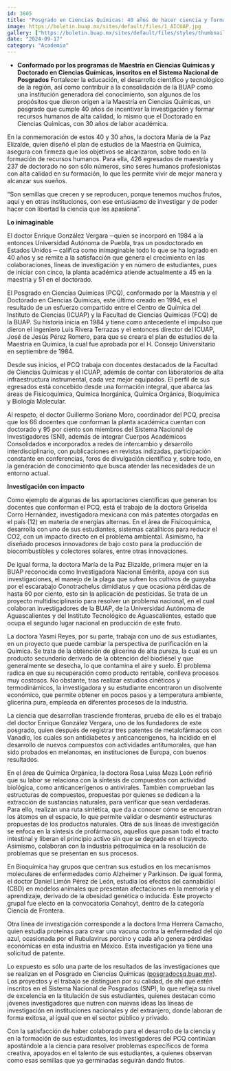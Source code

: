 ```yaml
---
id: 3605
title: "Posgrado en Ciencias Químicas: 40 años de hacer ciencia y formar investigadores"
image: https://boletin.buap.mx/sites/default/files/1_AICUAP.jpg
gallery: ["https://boletin.buap.mx/sites/default/files/styles/thumbnails_noticias/public/1%20A%20ICUAP_0.jpg", "https://boletin.buap.mx/sites/default/files/styles/thumbnails_noticias/public/2%20B%20ICUAP%20%281%29.JPG"]
date: "2024-09-17"
category: "Academia"
---
```

- **Conformado por los programas de Maestría en Ciencias Químicas y Doctorado en Ciencias Químicas, inscritos en el Sistema Nacional de Posgrados**
Fortalecer la educación, el desarrollo científico y tecnológico de la región, así como contribuir a la consolidación de la BUAP como una institución generadora del conocimiento, son algunos de los propósitos que dieron origen a la Maestría en Ciencias Químicas, un posgrado que cumple 40 años de incentivar la investigación y formar recursos humanos de alta calidad, lo mismo que el Doctorado en Ciencias Químicas, con 30 años de labor académica.

En la conmemoración de estos 40 y 30 años, la doctora María de la Paz Elizalde, quien diseñó el plan de estudios de la Maestría en Química, asegura con firmeza que los objetivos se alcanzaron, sobre todo en la formación de recursos humanos. Para ella, 426 egresados de maestría y 237 de doctorado no son sólo números, sino seres humanos profesionistas con alta calidad en su formación, lo que les permite vivir de mejor manera y alcanzar sus sueños.

“Son semillas que crecen y se reproducen, porque tenemos muchos frutos, aquí y en otras instituciones, con ese entusiasmo de investigar y de poder hacer con libertad la ciencia que les apasiona”.

**Lo inimaginable**

El doctor Enrique González Vergara ─quien se incorporó en 1984 a la entonces Universidad Autónoma de Puebla, tras un posdoctorado en Estados Unidos ─ califica como inimaginable todo lo que se ha logrado en 40 años y se remite a la satisfacción que genera el crecimiento en las colaboraciones, líneas de investigación y en número de estudiantes, pues de iniciar con cinco, la planta académica atiende actualmente a 45 en la maestría y 51 en el doctorado.

El Posgrado en Ciencias Químicas (PCQ), conformado por la Maestría y el Doctorado en Ciencias Químicas, este último creado en 1994, es el resultado de un esfuerzo compartido entre el Centro de Química del Instituto de Ciencias (ICUAP) y la Facultad de Ciencias Químicas (FCQ) de la BUAP. Su historia inicia en 1984 y tiene como antecedente el impulso que dieron el ingeniero Luis Rivera Terrazas y el entonces director del ICUAP, José de Jesús Pérez Romero, para que se creara el plan de estudios de la Maestría en Química, la cual fue aprobada por el H. Consejo Universitario en septiembre de 1984.

Desde sus inicios, el PCQ trabaja con docentes destacados de la Facultad de Ciencias Químicas y el ICUAP, además de contar con laboratorios de alta infraestructura instrumental, cada vez mejor equipados. El perfil de sus egresados está concebido desde una formación integral, que abarca las áreas de Fisicoquímica, Química Inorgánica, Química Orgánica, Bioquímica y Biología Molecular.

Al respeto, el doctor Guillermo Soriano Moro, coordinador del PCQ, precisa que los 66 docentes que conforman la planta académica cuentan con doctorado y 95 por ciento son miembros del Sistema Nacional de Investigadores (SNI), además de integrar Cuerpos Académicos Consolidados e incorporados a redes de intercambio y desarrollo interdisciplinario, con publicaciones en revistas indizadas, participación constante en conferencias, foros de divulgación científica y, sobre todo, en la generación de conocimiento que busca atender las necesidades de un entorno actual.

**Investigación con impacto**

Como ejemplo de algunas de las aportaciones científicas que generan los docentes que conforman el PCQ, está el trabajo de la doctora Griselda Corro Hernández, investigadora mexicana con más patentes otorgadas en el país (12) en materia de energías alternas. En el área de Fisicoquímica, desarrolla con uno de sus estudiantes, sistemas catalíticos para reducir el CO2, con un impacto directo en el problema ambiental. Asimismo, ha diseñado procesos innovadores de bajo costo para la producción de biocombustibles y colectores solares, entre otras innovaciones.

De igual forma, la doctora María de la Paz Elizalde, primera mujer en la BUAP reconocida como Investigadora Nacional Emérita, apoya con sus investigaciones, el manejo de la plaga que sufren los cultivos de guayaba por el escarabajo Conotrachelus dimidiatus y que ocasiona pérdidas de hasta 60 por ciento, esto sin la aplicación de pesticidas. Se trata de un proyecto multidisciplinario para resolver un problema nacional, en el cual colaboran investigadores de la BUAP, de la Universidad Autónoma de Aguascalientes y del Instituto Tecnológico de Aguascalientes, estado que ocupa el segundo lugar nacional en producción de este fruto.

La doctora Yasmi Reyes, por su parte, trabaja con uno de sus estudiantes, en un proyecto que puede cambiar la perspectiva de purificación en la Química. Se trata de la obtención de glicerina de alta pureza, la cual es un producto secundario derivado de la obtención del biodiésel y que generalmente se desecha, lo que contamina el aire y suelo. El problema radica en que su recuperación como producto rentable, conlleva procesos muy costosos. No obstante, tras realizar estudios cinéticos y termodinámicos, la investigadora y su estudiante encontraron un disolvente económico, que permite obtener en pocos pasos y a temperatura ambiente, glicerina pura, empleada en diferentes procesos de la industria.

La ciencia que desarrollan trasciende fronteras, prueba de ello es el trabajo del doctor Enrique González Vergara, uno de los fundadores de este posgrado, quien después de registrar tres patentes de metalofármacos con Vanadio, los cuales son antidiabetes y anticancerígenos, ha incidido en el desarrollo de nuevos compuestos con actividades antitumorales, que han sido probados en melanomas, en instituciones de Europa, con buenos resultados.

En el área de Química Orgánica, la doctora Rosa Luisa Meza León refirió que su labor se relaciona con la síntesis de compuestos con actividad biológica, como anticancerígenos o antivirales. También comprueban las estructuras de compuestos, propuestas por quienes se dedican a la extracción de sustancias naturales, para verificar que sean verdaderas. Para ello, realizan una ruta sintética, que da a conocer cómo se encuentran los átomos en el espacio, lo que permite validar o desmentir estructuras propuestas de los productos naturales. Otra de sus líneas de investigación se enfoca en la síntesis de profármacos, aquellos que pasan todo el tracto intestinal y liberan el principio activo sin que se degrade en el trayecto. Asimismo, colaboran con la industria petroquímica en la resolución de problemas que se presentan en sus procesos.

En Bioquímica hay grupos que centran sus estudios en los mecanismos moleculares de enfermedades como Alzheimer y Parkinson. De igual forma, el doctor Daniel Limón Pérez de León, estudia los efectos del cannabidiol (CBD) en modelos animales que presentan afectaciones en la memoria y el aprendizaje, derivado de la obesidad genética o inducida. Este proyecto grupal fue electo en la convocatoria Conahcyt, dentro de la categoría Ciencia de Frontera.

Otra línea de investigación corresponde a la doctora Irma Herrera Camacho, quien estudia proteínas para crear una vacuna contra la enfermedad del ojo azul, ocasionada por el Rubulavirus porcino y cada año genera pérdidas económicas en esta industria en México. Esta investigación ya tiene una solicitud de patente.

Lo expuesto es sólo una parte de los resultados de las investigaciones que se realizan en el Posgrado en Ciencias Químicas ([posgradocsq.buap.mx](posgradocsq.buap.mx)). Los proyectos y el trabajo se distinguen por su calidad, de ahí que estén inscritos en el Sistema Nacional de Posgrados (SNP), lo que refleja su nivel de excelencia en la titulación de sus estudiantes, quienes destacan como jóvenes investigadores que nutren con nuevas ideas las líneas de investigación en instituciones nacionales y del extranjero, donde laboran de forma exitosa, al igual que en el sector público y privado.

Con la satisfacción de haber colaborado para el desarrollo de la ciencia y en la formación de sus estudiantes, los investigadores del PCQ continúan apostándole a la ciencia para resolver problemas específicos de forma creativa, apoyados en el talento de sus estudiantes, a quienes observan como esas semillas que ya germinadas seguirán dando frutos.
